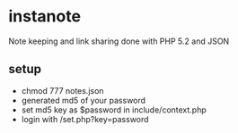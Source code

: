 # instanote

Note keeping and link sharing done with PHP 5.2 and JSON

## setup

- chmod 777 notes.json
- generated md5 of your password
- set md5 key as $password in include/context.php
- login with /set.php?key=password
